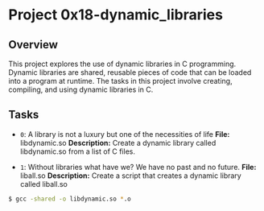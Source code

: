 # Project 0x18-dynamic_libraries

## Overview
This project explores the use of dynamic libraries in C programming. Dynamic libraries are shared, reusable pieces of code that can be loaded into a program at runtime. The tasks in this project involve creating, compiling, and using dynamic libraries in C.

## Tasks

- `0`: A library is not a luxury but one of the necessities of life
**File:** libdynamic.so
**Description:** Create a dynamic library called libdynamic.so from a list of C files.

- `1`: Without libraries what have we? We have no past and no future.
**File:** liball.so
**Description:** Create a script that creates a dynamic library called liball.so

```bash
$ gcc -shared -o libdynamic.so *.o
